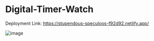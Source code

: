 # Digital-Timer-Watch

Deployment Link: https://stupendous-speculoos-f92d92.netlify.app/

![image](https://github.com/Deepak-197/Digital-Timer-Watch/assets/104504771/e375ddf9-bd99-4e9f-bb5b-34c768cc5c93)
